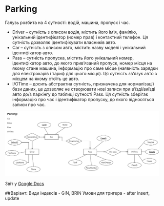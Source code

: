 # Parking 

Галузь розбита на 4 сутності: водій, машина, пропуск і час.
- Driver – сутність з описом водія, містить його ім’я, фамілію, унікальний ідентифікатор (номер прав) і контактний телефон. Ця сутність дозволяє ідентифікувати власників авто.
- Car – сутність з описом авто, містить назву моделі і унікальний ідентифікатор авто. 
- Pass – сутність пропуска, містить його унікальний номер, ідентифікатор авто, до якого прив’язаний пропуск, номер місця на якому стане машина, інформацію про саме місце (наявність зарядки для електрокарів і тариф для цього місця). Ця сутність зв’язує авто з місцем на якому стоїть це авто. 
- I/OTime – досить абстрактна сутність, призначена для нормалізації бази даних, це дозволяє не створювати нові записи при в’їзді/виїзді авто до/з паркінгу до таблиці сутності Pass. Ця сутність зберігає інформацію про час і ідентифікатор пропуску, до якого відносяться записи про час. 

![ER Diagram](./ERD.png)

Звіт у [Google Docs](https://docs.google.com/document/d/10j8XDW4pWMZjxgts1cYEMhI-oa5pJ73TAf35gIoUJTk/edit?usp=sharing)

##Варіант:
	Види індексів - GIN, BRIN
	Умови для тригера - after insert, update